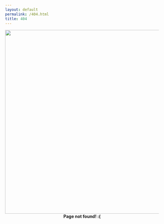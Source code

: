 ```yaml
---
layout: default
permalink: /404.html
title: 404
---
```


<center>
<img width="600px" src="https://user-images.githubusercontent.com/17731587/167819872-0cef8864-53d8-4347-8816-ab6ea23ef6b7.png">
<br>
<strong>
Page not found! :(
</strong>
</center>
<br>
<br>
<br>
<br>
<br>


<script>
var adress = window.location.pathname.toString();
var newadress = "";
console.log(adress);

if ( adress.startsWith("/hardware/") ) {
	newadress = adress.replace("/hardware/", "/hard/");
	window.location.replace(newadress);
} else if ( adress.startsWith("/coding/") ) {
	newadress = adress.replace("/coding/", "/code/");
	window.location.replace(newadress);
} else if (adress.startsWith("/software/") ) {
	newadress = adress.replace("/software/", "/soft/");
	window.location.replace(newadress);
}
/**/
console.log(newadress);
console.log("ok");
</script>